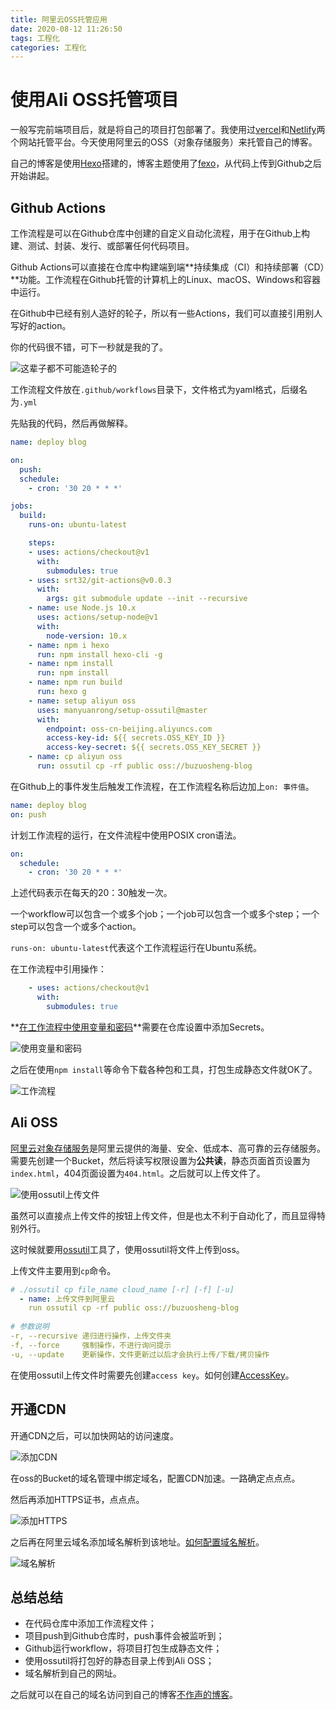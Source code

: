 ```yaml
---
title: 阿里云OSS托管应用
date: 2020-08-12 11:26:50
tags: 工程化
categories: 工程化
---
```


# 使用Ali OSS托管项目

一般写完前端项目后，就是将自己的项目打包部署了。我使用过[vercel](https://vercel.com/dashboard)和[Netlify](https://www.netlify.com/)两个网站托管平台。今天使用阿里云的OSS（对象存储服务）来托管自己的博客。

自己的博客是使用[Hexo](https://hexo.io/zh-cn/)搭建的，博客主题使用了[fexo](https://github.com/forsigner/fexo)，从代码上传到Github之后开始讲起。

## Github Actions

工作流程是可以在Github仓库中创建的自定义自动化流程，用于在Github上构建、测试、封装、发行、或部署任何代码项目。

Github Actions可以直接在仓库中构建端到端**持续集成（CI）和持续部署（CD）**功能。工作流程在Github托管的计算机上的Linux、macOS、Windows和容器中运行。

在Github中已经有别人造好的轮子，所以有一些Actions，我们可以直接引用别人写好的action。

你的代码很不错，可下一秒就是我的了。

![这辈子都不可能造轮子的](https://timgsa.baidu.com/timg?image&quality=80&size=b9999_10000&sec=1597162486393&di=0707203947a87d85bf573e22bb3c6365&imgtype=0&src=http%3A%2F%2Fcms-bucket.ws.126.net%2F2020%2F0422%2F039fb585j00q95g1c003oc000go00akc.jpg)

工作流程文件放在`.github/workflows`目录下，文件格式为yaml格式，后缀名为`.yml`

先贴我的代码，然后再做解释。

``` yaml
name: deploy blog

on:
  push:
  schedule:
    - cron: '30 20 * * *'

jobs:
  build:
    runs-on: ubuntu-latest

    steps:
    - uses: actions/checkout@v1
      with:
        submodules: true
    - uses: srt32/git-actions@v0.0.3
      with:
        args: git submodule update --init --recursive
    - name: use Node.js 10.x
      uses: actions/setup-node@v1
      with:
        node-version: 10.x
    - name: npm i hexo
      run: npm install hexo-cli -g
    - name: npm install
      run: npm install
    - name: npm run build
      run: hexo g
    - name: setup aliyun oss
      uses: manyuanrong/setup-ossutil@master
      with:
        endpoint: oss-cn-beijing.aliyuncs.com
        access-key-id: ${{ secrets.OSS_KEY_ID }}
        access-key-secret: ${{ secrets.OSS_KEY_SECRET }}
    - name: cp aliyun oss
      run: ossutil cp -rf public oss://buzuosheng-blog
```

在Github上的事件发生后触发工作流程，在工作流程名称后边加上`on: 事件值`。

``` yaml
name: deploy blog
on: push
```

计划工作流程的运行，在文件流程中使用POSIX cron语法。

``` yaml
on:
  schedule:
    - cron: '30 20 * * *'
```

上述代码表示在每天的20：30触发一次。

一个workflow可以包含一个或多个job；一个job可以包含一个或多个step；一个step可以包含一个或多个action。

`runs-on: ubuntu-latest`代表这个工作流程运行在Ubuntu系统。

在工作流程中引用操作：

``` yaml
    - uses: actions/checkout@v1
      with:
        submodules: true
```

**[在工作流程中使用变量和密码](https://docs.github.com/cn/actions/configuring-and-managing-workflows/using-variables-and-secrets-in-a-workflow)**需要在仓库设置中添加Secrets。

![使用变量和密码](aHR0cHM6Ly9tbWJpei5xcGljLmNuL21tYml6X3BuZy9HWTlaSlB4NmJNQWJ0ZkpZaWM1eWVmRzJtajczS3V3NXhqWkRYYks0Y3RYYWhpYXdybm1aaEROaFVNMDJTV3I2R2ZWb1FtSlRuTzg1ZjQxQmljWDl0NTlvZy82NDA.png)

之后在使用`npm install`等命令下载各种包和工具，打包生成静态文件就OK了。

![工作流程](aHR0cHM6Ly9tbWJpei5xcGljLmNuL21tYml6X3BuZy9HWTlaSlB4NmJNQW9ndGZRQkxwcEJpYmNoMGliY3ZzV3BDMXEyZEpwUzlka3JVV3NyY21leXludnJoTkRtMFBXb3JUa0MzYWliNXpHMWFTOVpaVUZwNVpqUS82NDA.png)

## Ali OSS

[阿里云对象存储服务](https://oss.console.aliyun.com/overview)是阿里云提供的海量、安全、低成本、高可靠的云存储服务。需要先创建一个Bucket，然后将读写权限设置为**公共读**，静态页面首页设置为`index.html`，404页面设置为`404.html`。之后就可以上传文件了。

![使用ossutil上传文件](aHR0cHM6Ly9tbWJpei5xcGljLmNuL21tYml6X3BuZy9HWTlaSlB4NmJNQW9ndGZRQkxwcEJpYmNoMGliY3ZzV3BDdDJGM2xkdTJyb3ZiNXdpYmFhbGVYcnBqbDcwYzRSNlZEZGVEbzJ4Mk1pY3dVbzhzN05YbTd1cncvNjQw.png)

虽然可以直接点上传文件的按钮上传文件，但是也太不利于自动化了，而且显得特别外行。

这时候就要用[ossutil](https://help.aliyun.com/document_detail/50452.html)工具了，使用ossutil将文件上传到oss。

上传文件主要用到`cp`命令。

``` yaml
# ./ossutil cp file_name cloud_name [-r] [-f] [-u]
  - name: 上传文件到阿里云
    run ossutil cp -rf public oss://buzuosheng-blog
    
# 参数说明
-r, --recursive 递归进行操作，上传文件夹
-f, --force 	强制操作，不进行询问提示
-u, --update 	更新操作，文件更新过以后才会执行上传/下载/拷贝操作
```

在使用ossutil上传文件时需要先创建`access key`。如何创建[AccessKey](https://help.aliyun.com/document_detail/53045.html)。

## 开通CDN

开通CDN之后，可以加快网站的访问速度。

![添加CDN](aHR0cHM6Ly9tbWJpei5xcGljLmNuL21tYml6X3BuZy9HWTlaSlB4NmJNQW9ndGZRQkxwcEJpYmNoMGliY3ZzV3BDY0Rjd0RTeExLZUV5d0FDbFU5RGZRbEVqRlJ5UnhZaWNmVUZLNnM5aWFKRHFJVFY0OXQweWxHQ2cvNjQw.png)

在oss的Bucket的域名管理中绑定域名，配置CDN加速。一路确定点点点。

然后再添加HTTPS证书，点点点。

![添加HTTPS](aHR0cHM6Ly9tbWJpei5xcGljLmNuL21tYml6X3BuZy9HWTlaSlB4NmJNQW9ndGZRQkxwcEJpYmNoMGliY3ZzV3BDbEF3Z01HRk95YVVqamNzb0xXTzFpY2lhbTBxTzVXWUFZMXZzNzVuVVhpYmFYT2NVaGlhNnF1bEZNUS82NDA.png)

之后再在阿里云域名添加域名解析到该地址。[如何配置域名解析](https://help.aliyun.com/document_detail/27144.html)。

![域名解析](aHR0cHM6Ly9tbWJpei5xcGljLmNuL21tYml6X3BuZy9HWTlaSlB4NmJNQW9ndGZRQkxwcEJpYmNoMGliY3ZzV3BDTldkTUlYRHpueGVpYVRGaWJ4Sk8wSWphc2FGZlNuM0dEMXFZaWF5bDdBRmUzdXBkTkxPUWdqdW1BLzY0MA.png)

## 总结总结

- 在代码仓库中添加工作流程文件；
- 项目push到Github仓库时，push事件会被监听到；
- Github运行workflow，将项目打包生成静态文件；
- 使用ossutil将打包好的静态目录上传到Ali OSS；
- 域名解析到自己的网址。

之后就可以在自己的域名访问到自己的博客[不作声的博客](http://buzuosheng.com)。

